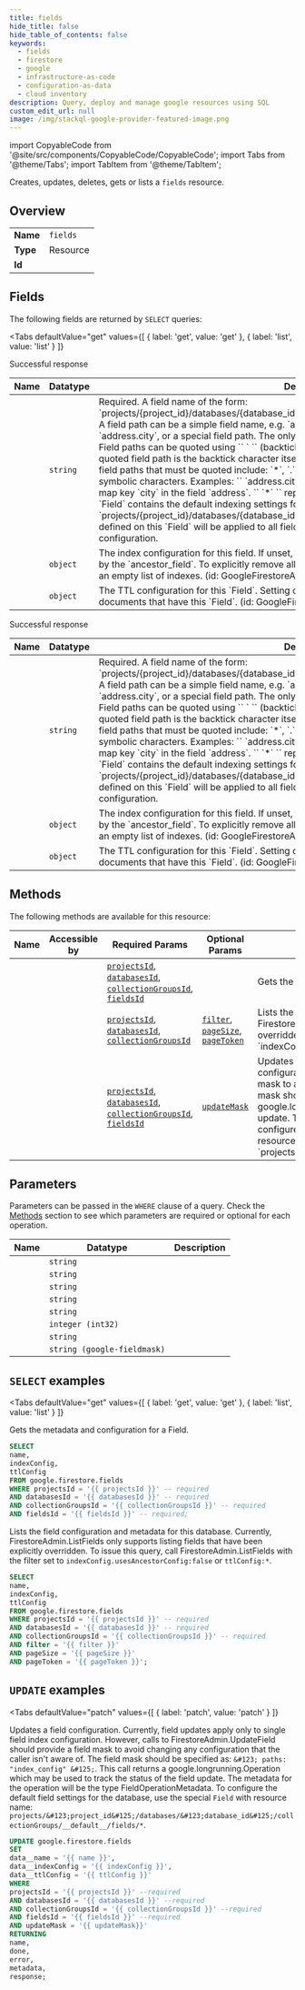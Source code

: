 ```yaml
--- 
title: fields
hide_title: false
hide_table_of_contents: false
keywords:
  - fields
  - firestore
  - google
  - infrastructure-as-code
  - configuration-as-data
  - cloud inventory
description: Query, deploy and manage google resources using SQL
custom_edit_url: null
image: /img/stackql-google-provider-featured-image.png
---
```


import CopyableCode from '@site/src/components/CopyableCode/CopyableCode';
import Tabs from '@theme/Tabs';
import TabItem from '@theme/TabItem';

Creates, updates, deletes, gets or lists a <code>fields</code> resource.

## Overview
<table><tbody>
<tr><td><b>Name</b></td><td><code>fields</code></td></tr>
<tr><td><b>Type</b></td><td>Resource</td></tr>
<tr><td><b>Id</b></td><td><CopyableCode code="google.firestore.fields" /></td></tr>
</tbody></table>

## Fields

The following fields are returned by `SELECT` queries:

<Tabs
    defaultValue="get"
    values={[
        { label: 'get', value: 'get' },
        { label: 'list', value: 'list' }
    ]}
>
<TabItem value="get">

Successful response

<table>
<thead>
    <tr>
    <th>Name</th>
    <th>Datatype</th>
    <th>Description</th>
    </tr>
</thead>
<tbody>
<tr>
    <td><CopyableCode code="name" /></td>
    <td><code>string</code></td>
    <td>Required. A field name of the form: `projects/&#123;project_id&#125;/databases/&#123;database_id&#125;/collectionGroups/&#123;collection_id&#125;/fields/&#123;field_path&#125;` A field path can be a simple field name, e.g. `address` or a path to fields within `map_value` , e.g. `address.city`, or a special field path. The only valid special field is `*`, which represents any field. Field paths can be quoted using `` ` `` (backtick). The only character that must be escaped within a quoted field path is the backtick character itself, escaped using a backslash. Special characters in field paths that must be quoted include: `*`, `.`, `` ` `` (backtick), `[`, `]`, as well as any ascii symbolic characters. Examples: `` `address.city` `` represents a field named `address.city`, not the map key `city` in the field `address`. `` `*` `` represents a field named `*`, not any field. A special `Field` contains the default indexing settings for all fields. This field's resource name is: `projects/&#123;project_id&#125;/databases/&#123;database_id&#125;/collectionGroups/__default__/fields/*` Indexes defined on this `Field` will be applied to all fields which do not have their own `Field` index configuration.</td>
</tr>
<tr>
    <td><CopyableCode code="indexConfig" /></td>
    <td><code>object</code></td>
    <td>The index configuration for this field. If unset, field indexing will revert to the configuration defined by the `ancestor_field`. To explicitly remove all indexes for this field, specify an index config with an empty list of indexes. (id: GoogleFirestoreAdminV1IndexConfig)</td>
</tr>
<tr>
    <td><CopyableCode code="ttlConfig" /></td>
    <td><code>object</code></td>
    <td>The TTL configuration for this `Field`. Setting or unsetting this will enable or disable the TTL for documents that have this `Field`. (id: GoogleFirestoreAdminV1TtlConfig)</td>
</tr>
</tbody>
</table>
</TabItem>
<TabItem value="list">

Successful response

<table>
<thead>
    <tr>
    <th>Name</th>
    <th>Datatype</th>
    <th>Description</th>
    </tr>
</thead>
<tbody>
<tr>
    <td><CopyableCode code="name" /></td>
    <td><code>string</code></td>
    <td>Required. A field name of the form: `projects/&#123;project_id&#125;/databases/&#123;database_id&#125;/collectionGroups/&#123;collection_id&#125;/fields/&#123;field_path&#125;` A field path can be a simple field name, e.g. `address` or a path to fields within `map_value` , e.g. `address.city`, or a special field path. The only valid special field is `*`, which represents any field. Field paths can be quoted using `` ` `` (backtick). The only character that must be escaped within a quoted field path is the backtick character itself, escaped using a backslash. Special characters in field paths that must be quoted include: `*`, `.`, `` ` `` (backtick), `[`, `]`, as well as any ascii symbolic characters. Examples: `` `address.city` `` represents a field named `address.city`, not the map key `city` in the field `address`. `` `*` `` represents a field named `*`, not any field. A special `Field` contains the default indexing settings for all fields. This field's resource name is: `projects/&#123;project_id&#125;/databases/&#123;database_id&#125;/collectionGroups/__default__/fields/*` Indexes defined on this `Field` will be applied to all fields which do not have their own `Field` index configuration.</td>
</tr>
<tr>
    <td><CopyableCode code="indexConfig" /></td>
    <td><code>object</code></td>
    <td>The index configuration for this field. If unset, field indexing will revert to the configuration defined by the `ancestor_field`. To explicitly remove all indexes for this field, specify an index config with an empty list of indexes. (id: GoogleFirestoreAdminV1IndexConfig)</td>
</tr>
<tr>
    <td><CopyableCode code="ttlConfig" /></td>
    <td><code>object</code></td>
    <td>The TTL configuration for this `Field`. Setting or unsetting this will enable or disable the TTL for documents that have this `Field`. (id: GoogleFirestoreAdminV1TtlConfig)</td>
</tr>
</tbody>
</table>
</TabItem>
</Tabs>

## Methods

The following methods are available for this resource:

<table>
<thead>
    <tr>
    <th>Name</th>
    <th>Accessible by</th>
    <th>Required Params</th>
    <th>Optional Params</th>
    <th>Description</th>
    </tr>
</thead>
<tbody>
<tr>
    <td><a href="#get"><CopyableCode code="get" /></a></td>
    <td><CopyableCode code="select" /></td>
    <td><a href="#parameter-projectsId"><code>projectsId</code></a>, <a href="#parameter-databasesId"><code>databasesId</code></a>, <a href="#parameter-collectionGroupsId"><code>collectionGroupsId</code></a>, <a href="#parameter-fieldsId"><code>fieldsId</code></a></td>
    <td></td>
    <td>Gets the metadata and configuration for a Field.</td>
</tr>
<tr>
    <td><a href="#list"><CopyableCode code="list" /></a></td>
    <td><CopyableCode code="select" /></td>
    <td><a href="#parameter-projectsId"><code>projectsId</code></a>, <a href="#parameter-databasesId"><code>databasesId</code></a>, <a href="#parameter-collectionGroupsId"><code>collectionGroupsId</code></a></td>
    <td><a href="#parameter-filter"><code>filter</code></a>, <a href="#parameter-pageSize"><code>pageSize</code></a>, <a href="#parameter-pageToken"><code>pageToken</code></a></td>
    <td>Lists the field configuration and metadata for this database. Currently, FirestoreAdmin.ListFields only supports listing fields that have been explicitly overridden. To issue this query, call FirestoreAdmin.ListFields with the filter set to `indexConfig.usesAncestorConfig:false` or `ttlConfig:*`.</td>
</tr>
<tr>
    <td><a href="#patch"><CopyableCode code="patch" /></a></td>
    <td><CopyableCode code="update" /></td>
    <td><a href="#parameter-projectsId"><code>projectsId</code></a>, <a href="#parameter-databasesId"><code>databasesId</code></a>, <a href="#parameter-collectionGroupsId"><code>collectionGroupsId</code></a>, <a href="#parameter-fieldsId"><code>fieldsId</code></a></td>
    <td><a href="#parameter-updateMask"><code>updateMask</code></a></td>
    <td>Updates a field configuration. Currently, field updates apply only to single field index configuration. However, calls to FirestoreAdmin.UpdateField should provide a field mask to avoid changing any configuration that the caller isn't aware of. The field mask should be specified as: `&#123; paths: "index_config" &#125;`. This call returns a google.longrunning.Operation which may be used to track the status of the field update. The metadata for the operation will be the type FieldOperationMetadata. To configure the default field settings for the database, use the special `Field` with resource name: `projects/&#123;project_id&#125;/databases/&#123;database_id&#125;/collectionGroups/__default__/fields/*`.</td>
</tr>
</tbody>
</table>

## Parameters

Parameters can be passed in the `WHERE` clause of a query. Check the [Methods](#methods) section to see which parameters are required or optional for each operation.

<table>
<thead>
    <tr>
    <th>Name</th>
    <th>Datatype</th>
    <th>Description</th>
    </tr>
</thead>
<tbody>
<tr id="parameter-collectionGroupsId">
    <td><CopyableCode code="collectionGroupsId" /></td>
    <td><code>string</code></td>
    <td></td>
</tr>
<tr id="parameter-databasesId">
    <td><CopyableCode code="databasesId" /></td>
    <td><code>string</code></td>
    <td></td>
</tr>
<tr id="parameter-fieldsId">
    <td><CopyableCode code="fieldsId" /></td>
    <td><code>string</code></td>
    <td></td>
</tr>
<tr id="parameter-projectsId">
    <td><CopyableCode code="projectsId" /></td>
    <td><code>string</code></td>
    <td></td>
</tr>
<tr id="parameter-filter">
    <td><CopyableCode code="filter" /></td>
    <td><code>string</code></td>
    <td></td>
</tr>
<tr id="parameter-pageSize">
    <td><CopyableCode code="pageSize" /></td>
    <td><code>integer (int32)</code></td>
    <td></td>
</tr>
<tr id="parameter-pageToken">
    <td><CopyableCode code="pageToken" /></td>
    <td><code>string</code></td>
    <td></td>
</tr>
<tr id="parameter-updateMask">
    <td><CopyableCode code="updateMask" /></td>
    <td><code>string (google-fieldmask)</code></td>
    <td></td>
</tr>
</tbody>
</table>

## `SELECT` examples

<Tabs
    defaultValue="get"
    values={[
        { label: 'get', value: 'get' },
        { label: 'list', value: 'list' }
    ]}
>
<TabItem value="get">

Gets the metadata and configuration for a Field.

```sql
SELECT
name,
indexConfig,
ttlConfig
FROM google.firestore.fields
WHERE projectsId = '{{ projectsId }}' -- required
AND databasesId = '{{ databasesId }}' -- required
AND collectionGroupsId = '{{ collectionGroupsId }}' -- required
AND fieldsId = '{{ fieldsId }}' -- required;
```
</TabItem>
<TabItem value="list">

Lists the field configuration and metadata for this database. Currently, FirestoreAdmin.ListFields only supports listing fields that have been explicitly overridden. To issue this query, call FirestoreAdmin.ListFields with the filter set to `indexConfig.usesAncestorConfig:false` or `ttlConfig:*`.

```sql
SELECT
name,
indexConfig,
ttlConfig
FROM google.firestore.fields
WHERE projectsId = '{{ projectsId }}' -- required
AND databasesId = '{{ databasesId }}' -- required
AND collectionGroupsId = '{{ collectionGroupsId }}' -- required
AND filter = '{{ filter }}'
AND pageSize = '{{ pageSize }}'
AND pageToken = '{{ pageToken }}';
```
</TabItem>
</Tabs>


## `UPDATE` examples

<Tabs
    defaultValue="patch"
    values={[
        { label: 'patch', value: 'patch' }
    ]}
>
<TabItem value="patch">

Updates a field configuration. Currently, field updates apply only to single field index configuration. However, calls to FirestoreAdmin.UpdateField should provide a field mask to avoid changing any configuration that the caller isn't aware of. The field mask should be specified as: `&#123; paths: "index_config" &#125;`. This call returns a google.longrunning.Operation which may be used to track the status of the field update. The metadata for the operation will be the type FieldOperationMetadata. To configure the default field settings for the database, use the special `Field` with resource name: `projects/&#123;project_id&#125;/databases/&#123;database_id&#125;/collectionGroups/__default__/fields/*`.

```sql
UPDATE google.firestore.fields
SET 
data__name = '{{ name }}',
data__indexConfig = '{{ indexConfig }}',
data__ttlConfig = '{{ ttlConfig }}'
WHERE 
projectsId = '{{ projectsId }}' --required
AND databasesId = '{{ databasesId }}' --required
AND collectionGroupsId = '{{ collectionGroupsId }}' --required
AND fieldsId = '{{ fieldsId }}' --required
AND updateMask = '{{ updateMask}}'
RETURNING
name,
done,
error,
metadata,
response;
```
</TabItem>
</Tabs>
